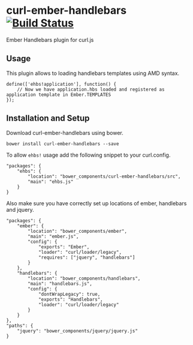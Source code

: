 curl-ember-handlebars [![Build Status](https://travis-ci.org/jsedlacek/curl-ember-handlebars.png)](https://travis-ci.org/jsedlacek/curl-ember-handlebars)
=========

Ember Handlebars plugin for curl.js

Usage
-----

This plugin allows to loading handlebars templates using AMD syntax.

```
define(['ehbs!application'], function() {
    // Now we have application.hbs loaded and registered as application template in Ember.TEMPLATES
});
```

Installation and Setup
----------------------
Download curl-ember-handlebars using bower.
```
bower install curl-ember-handlebars --save
```

To allow `ehbs!` usage add the following snippet to your curl.config.
```
"packages": {
    "ehbs": {
        "location": "bower_components/curl-ember-handlebars/src",
        "main": "ehbs.js"
    }
}
```

Also make sure you have correctly set up locations of ember, handlebars and jquery.
```
"packages": {
    "ember": {
        "location": "bower_components/ember",
        "main": "ember.js",
        "config": {
            "exports": "Ember",
            "loader": "curl/loader/legacy",
            "requires": ["jquery", "handlebars"]
        }
    },
    "handlebars": {
        "location": "bower_components/handlebars",
        "main": "handlebars.js",
        "config": {
            "dontWrapLegacy": true,
            "exports": "Handlebars",
            "loader": "curl/loader/legacy"
        }
    }
},
"paths": {
    "jquery": "bower_components/jquery/jquery.js"
}
```
